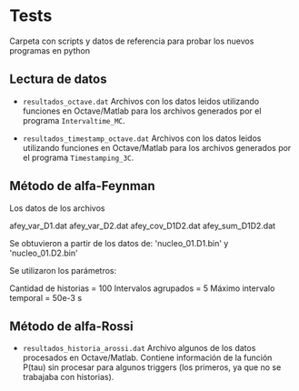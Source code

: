 Tests
=====

Carpeta con scripts y datos de referencia para probar los nuevos programas en python

Lectura de datos
----------------

  * `resultados_octave.dat`
      Archivos con los datos leidos utilizando funciones en Octave/Matlab para los archivos generados por el programa `Intervaltime_MC`.

  * `resultados_timestamp_octave.dat`
      Archivos con los datos leidos utilizando funciones en Octave/Matlab para los archivos generados por el programa `Timestamping_3C`.

Método de alfa-Feynman
----------------------

Los datos de los archivos

afey_var_D1.dat
afey_var_D2.dat
afey_cov_D1D2.dat
afey_sum_D1D2.dat

Se obtuvieron a partir de los datos de: 'nucleo_01.D1.bin' y 'nucleo_01.D2.bin'

Se utilizaron los parámetros:

  Cantidad de historias = 100
  Intervalos agrupados = 5
  Máximo intervalo temporal = 50e-3 s


Método de alfa-Rossi
--------------------

  * `resultados_historia_arossi.dat`
      Archivo algunos de los datos procesados en Octave/Matlab. Contiene información de la función P(tau) sin procesar para algunos triggers (los primeros, ya que no se trabajaba con historias).


